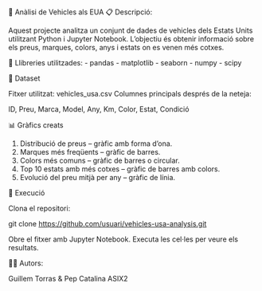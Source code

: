 🚗 Anàlisi de Vehicles als EUA
📋 Descripció:

Aquest projecte analitza un conjunt de dades de vehicles dels Estats Units utilitzant Python i Jupyter Notebook.
L’objectiu és obtenir informació sobre els preus, marques, colors, anys i estats on es venen més cotxes.

🧰 Llibreries utilitzades:
    - pandas
    - matplotlib
    - seaborn
    - numpy
    - scipy

📂 Dataset

Fitxer utilitzat: vehicles_usa.csv
Columnes principals després de la neteja:

ID, Preu, Marca, Model, Any, Km, Color, Estat, Condició

📊 Gràfics creats

  1. Distribució de preus – gràfic amb forma d’ona.
  2. Marques més freqüents – gràfic de barres.
  3. Colors més comuns – gràfic de barres o circular.
  4. Top 10 estats amb més cotxes – gràfic de barres amb colors.
  5. Evolució del preu mitjà per any – gràfic de línia.

🚀 Execució

Clona el repositori:

git clone https://github.com/usuari/vehicles-usa-analysis.git


Obre el fitxer amb Jupyter Notebook.
Executa les cel·les per veure els resultats.

👨‍💻 Autors:

Guillem Torras & Pep Catalina
ASIX2

